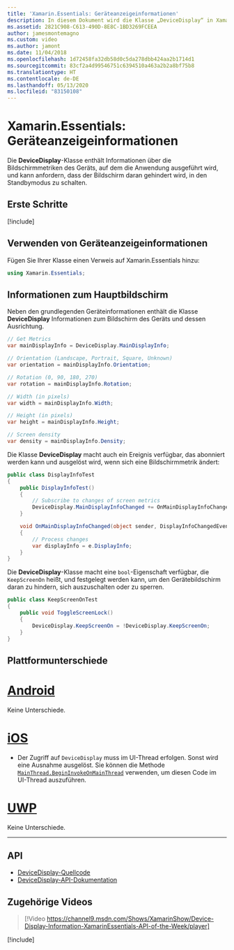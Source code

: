 ```yaml
---
title: 'Xamarin.Essentials: Geräteanzeigeinformationen'
description: In diesem Dokument wird die Klasse „DeviceDisplay“ in Xamarin.Essentials beschrieben, die Bildschirmmetriken für das Gerät bereitstellt, auf dem die Anwendung ausgeführt wird.
ms.assetid: 2821C908-C613-490D-8E8C-1BD3269FCEEA
author: jamesmontemagno
ms.custom: video
ms.author: jamont
ms.date: 11/04/2018
ms.openlocfilehash: 1d72458fa32db58d0c5da278dbb424aa2b1714d1
ms.sourcegitcommit: 83cf2a4d99546751c6394510a463a2b2a8bf75b8
ms.translationtype: HT
ms.contentlocale: de-DE
ms.lasthandoff: 05/13/2020
ms.locfileid: "83150108"
---
```

# <a name="xamarinessentials-device-display-information"></a>Xamarin.Essentials: Geräteanzeigeinformationen

Die **DeviceDisplay**-Klasse enthält Informationen über die Bildschirmmetriken des Geräts, auf dem die Anwendung ausgeführt wird, und kann anfordern, dass der Bildschirm daran gehindert wird, in den Standbymodus zu schalten.

## <a name="get-started"></a>Erste Schritte

[!include[](~/essentials/includes/get-started.md)]

## <a name="using-devicedisplay"></a>Verwenden von Geräteanzeigeinformationen

Fügen Sie Ihrer Klasse einen Verweis auf Xamarin.Essentials hinzu:

```csharp
using Xamarin.Essentials;
```

## <a name="main-display-info"></a>Informationen zum Hauptbildschirm

Neben den grundlegenden Geräteinformationen enthält die Klasse **DeviceDisplay** Informationen zum Bildschirm des Geräts und dessen Ausrichtung.

```csharp
// Get Metrics
var mainDisplayInfo = DeviceDisplay.MainDisplayInfo;

// Orientation (Landscape, Portrait, Square, Unknown)
var orientation = mainDisplayInfo.Orientation;

// Rotation (0, 90, 180, 270)
var rotation = mainDisplayInfo.Rotation;

// Width (in pixels)
var width = mainDisplayInfo.Width;

// Height (in pixels)
var height = mainDisplayInfo.Height;

// Screen density
var density = mainDisplayInfo.Density;
```

Die Klasse **DeviceDisplay** macht auch ein Ereignis verfügbar, das abonniert werden kann und ausgelöst wird, wenn sich eine Bildschirmmetrik ändert:

```csharp
public class DisplayInfoTest
{
    public DisplayInfoTest()
    {
        // Subscribe to changes of screen metrics
        DeviceDisplay.MainDisplayInfoChanged += OnMainDisplayInfoChanged;
    }

    void OnMainDisplayInfoChanged(object sender, DisplayInfoChangedEventArgs  e)
    {
        // Process changes
        var displayInfo = e.DisplayInfo;
    }
}
```

Die **DeviceDisplay**-Klasse macht eine `bool`-Eigenschaft verfügbar, die `KeepScreenOn` heißt, und festgelegt werden kann, um den Gerätebildschirm daran zu hindern, sich auszuschalten oder zu sperren.

```csharp
public class KeepScreenOnTest
{
    public void ToggleScreenLock()
    {
        DeviceDisplay.KeepScreenOn = !DeviceDisplay.KeepScreenOn;
    }
}
```

## <a name="platform-differences"></a>Plattformunterschiede

# <a name="android"></a>[Android](#tab/android)

Keine Unterschiede.

# <a name="ios"></a>[iOS](#tab/ios)

- Der Zugriff auf `DeviceDisplay` muss im UI-Thread erfolgen. Sonst wird eine Ausnahme ausgelöst. Sie können die Methode [`MainThread.BeginInvokeOnMainThread`](~/essentials/main-thread.md) verwenden, um diesen Code im UI-Thread auszuführen.

# <a name="uwp"></a>[UWP](#tab/uwp)

Keine Unterschiede.

--------------

## <a name="api"></a>API

- [DeviceDisplay-Quellcode](https://github.com/xamarin/Essentials/tree/master/Xamarin.Essentials/DeviceDisplay)
- [DeviceDisplay-API-Dokumentation](xref:Xamarin.Essentials.DeviceDisplay)

## <a name="related-video"></a>Zugehörige Videos

> [!Video https://channel9.msdn.com/Shows/XamarinShow/Device-Display-Information-XamarinEssentials-API-of-the-Week/player]

[!include[](~/essentials/includes/xamarin-show-essentials.md)]
